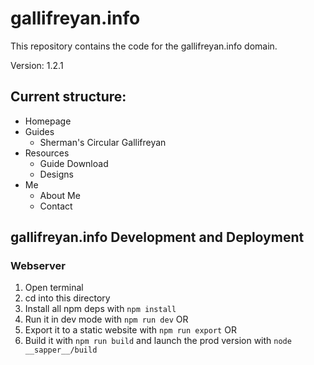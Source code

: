 # gallifreyan.info

This repository contains the code for the gallifreyan.info domain.

Version: 1.2.1

## Current structure:

- Homepage
- Guides
    - Sherman's Circular Gallifreyan
- Resources
    - Guide Download
    - Designs
- Me
    - About Me
    - Contact

## gallifreyan.info Development and Deployment

### Webserver

1. Open terminal
2. cd into this directory
3. Install all npm deps with `npm install`
4. Run it in dev mode with `npm run dev` OR
5. Export it to a static website with `npm run export` OR
6. Build it with `npm run build` and launch the prod version with `node __sapper__/build`